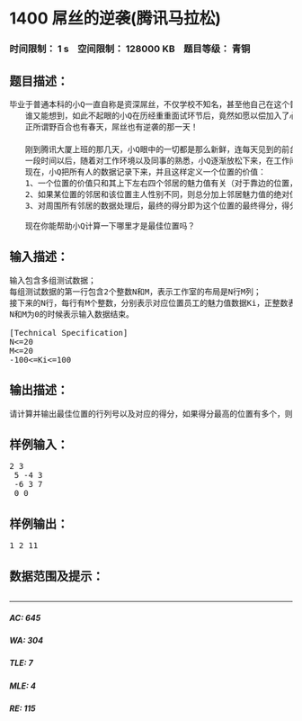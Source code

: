 # 1400 屌丝的逆袭(腾讯马拉松)   
### 时间限制： 1 s&nbsp;&nbsp;&nbsp;&nbsp;空间限制： 128000 KB&nbsp;&nbsp;&nbsp;&nbsp;题目等级： 青铜  
## 题目描述：  

<pre>
毕业于普通本科的小Q一直自称是资深屌丝，不仅学校不知名，甚至他自己在这个普通学校也是默默无闻——直到临近毕业的时候，班里5朵金花中的2位甚至从没和他说过话！  
　　谁又能想到，如此不起眼的小Q在历经重重面试环节后，竟然如愿以偿加入了心仪已久的腾讯公司！消息刚刚传开的那几天，这在他们班甚至整个学院都是讨论的热门话题，如果这时候你还表示不知道小Q是谁，你都会被大家当作怪物的。  
　　正所谓野百合也有春天，屌丝也有逆袭的那一天！  
　　  
　　刚到腾讯大厦上班的那几天，小Q眼中的一切都是那么新鲜，连每天见到的前台MM在他眼中都胖的那么可爱。小Q就这样在紧张与兴奋的情绪中度过了一天又一天，每天即勤奋认真又小心翼翼，很希望能给主管留下个好印象，以免失去这来之不易的工作机会。  
　　一段时间以后，随着对工作环境以及同事的熟悉，小Q逐渐放松下来，在工作间隙，他细细观察了自己的工作环境，发现整个工作室是一个N行M列的矩形布局，或者是因为屌丝的本性逐步暴露，他还暗自给每个同事在心里进行了魅力值评分（为区别男女，男生一律用负整数表示，女生一律用正整数表示）。  
　　现在，小Q把所有人的数据记录下来，并且这样定义一个位置的价值：  
　　1、一个位置的价值只和其上下左右四个邻居的魅力值有关（对于靠边的位置，只考虑其存在的邻居）；  
　　2、如果某位置的邻居和该位置主人性别不同，则总分加上邻居魅力值的绝对值，否则减去；  
　　3、对周围所有邻居的数据处理后，最终的得分即为这个位置的最终得分，得分越高，则该位置越好；  
  
　　现在你能帮助小Q计算一下哪里才是最佳位置吗？
</pre>
  
  
## 输入描述：  

<pre>
输入包含多组测试数据；  
每组测试数据的第一行包含2个整数N和M，表示工作室的布局是N行M列；  
接下来的N行，每行有M个整数，分别表示对应位置员工的魅力值数据Ki，正整数表示女生的魅力值，负整数表示男生的魅力值；  
N和M为0的时候表示输入数据结束。  
  
[Technical Specification]  
N<=20  
M<=20  
-100<=Ki<=100
</pre>
  
  
## 输出描述：  

<pre>
请计算并输出最佳位置的行列号以及对应的得分，如果得分最高的位置有多个，则请输出行号最小的那个，行号还相同的话，再比较列号，只输出列号最小的那个即可。
</pre>
  
  
## 样例输入：  

<pre>
2 3
 5 -4 3
 -6 3 7
 0 0
</pre>
  
  
## 样例输出：  

<pre>
1 2 11
</pre>
  
  
## 数据范围及提示：  

<pre>
</pre>
  
  
***  

##### AC: 645  
##### WA: 304  
##### TLE: 7  
##### MLE: 4  
##### RE: 115  
